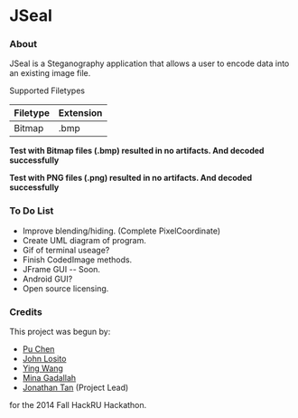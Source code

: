 JSeal
====================

### About

JSeal is a Steganography application that allows a user to encode data into an existing image file.

Supported Filetypes

| Filetype                   | Extension     | 
| -------------------------- | ------------- |
| Bitmap                     | .bmp          |

**Test with Bitmap files (.bmp) resulted in no artifacts. And decoded successfully**

**Test with PNG files (.png) resulted in no artifacts. And decoded successfully**

### To Do List
- Improve blending/hiding. (Complete PixelCoordinate)
- Create UML diagram of program.
- Gif of terminal useage?
- Finish CodedImage methods.
- JFrame GUI -- Soon.
- Android GUI?
- Open source licensing.

### Credits

This project was begun by:
- [Pu Chen](https://github.com/PuChen7)
- [John Losito](https://github.com/Squidlo)
- [Ying Wang](https://github.com/emily2014)
- [Mina Gadallah](https://github.com/monmon-2007)
- [Jonathan Tan](http://jmortontan.github.io) (Project Lead)

for the 2014 Fall HackRU Hackathon.
